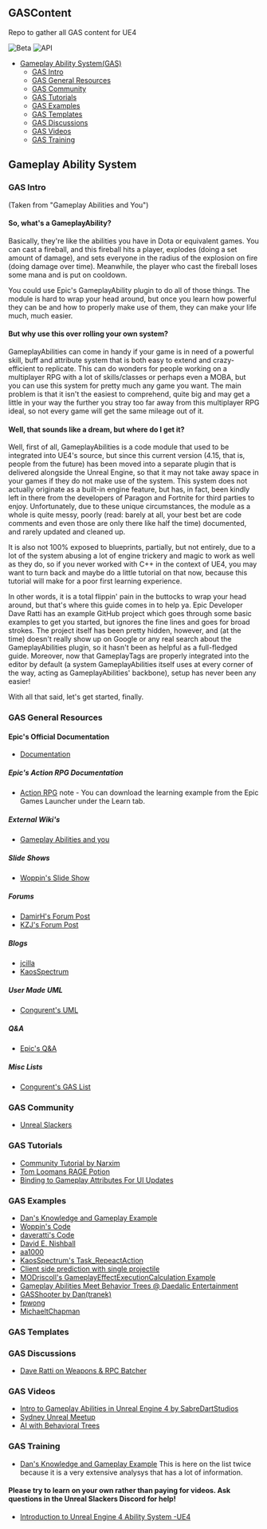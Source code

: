 ## **GASContent**
Repo to gather all GAS content for UE4

![Beta](https://img.shields.io/badge/Gameplay%20Ability%20System-Beta-yellowgreen.svg) ![API](https://img.shields.io/badge/API%20Documentation-Some-yellowgreen.svg)

- [Gameplay Ability System(GAS)](#gameplay-ability-system)
  - [GAS Intro](#gas-intro)
  - [GAS General Resources](#gas-general-resources)
  - [GAS Community](#gas-community)
  - [GAS Tutorials](#gas-tutorials)
  - [GAS Examples](#gas-examples)
  - [GAS Templates](#gas-templates)
  - [GAS Discussions](#gas-discussions)
  - [GAS Videos](#gas-videos)
  - [GAS Training](#gas-training)

## Gameplay Ability System

### GAS Intro
(Taken from "Gameplay Abilities and You")

#### So, what's a GameplayAbility?

Basically, they're like the abilities you have in Dota or equivalent games. You can cast a fireball, and this fireball hits a player, explodes (doing a set amount of damage), and sets everyone in the radius of the explosion on fire (doing damage over time). Meanwhile, the player who cast the fireball loses some mana and is put on cooldown.

You could use Epic's GameplayAbility plugin to do all of those things. The module is hard to wrap your head around, but once you learn how powerful they can be and how to properly make use of them, they can make your life much, much easier.

#### But why use this over rolling your own system?

GameplayAbilities can come in handy if your game is in need of a powerful skill, buff and attribute system that is both easy to extend and crazy-efficient to replicate. This can do wonders for people working on a multiplayer RPG with a lot of skills/classes or perhaps even a MOBA, but you can use this system for pretty much any game you want. The main problem is that it isn't the easiest to comprehend, quite big and may get a little in your way the further you stray too far away from this multiplayer RPG ideal, so not every game will get the same mileage out of it.

#### Well, that sounds like a dream, but where do I get it?

Well, first of all, GameplayAbilities is a code module that used to be integrated into UE4's source, but since this current version (4.15, that is, people from the future) has been moved into a separate plugin that is delivered alongside the Unreal Engine, so that it may not take away space in your games if they do not make use of the system. This system does not actually originate as a built-in engine feature, but has, in fact, been kindly left in there from the developers of Paragon and Fortnite for third parties to enjoy. Unfortunately, due to these unique circumstances, the module as a whole is quite messy, poorly (read: barely at all, your best bet are code comments and even those are only there like half the time) documented, and rarely updated and cleaned up.

It is also not 100% exposed to blueprints, partially, but not entirely, due to a lot of the system abusing a lot of engine trickery and magic to work as well as they do, so if you never worked with C++ in the context of UE4, you may want to turn back and maybe do a little tutorial on that now, because this tutorial will make for a poor first learning experience.

In other words, it is a total flippin' pain in the buttocks to wrap your head around, but that's where this guide comes in to help ya. Epic Developer Dave Ratti has an example GitHub project which goes through some basic examples to get you started, but ignores the fine lines and goes for broad strokes. The project itself has been pretty hidden, however, and (at the time) doesn't really show up on Google or any real search about the GameplayAbilities plugin, so it hasn't been as helpful as a full-fledged guide. Moreover, now that GameplayTags are properly integrated into the editor by default (a system GameplayAbilities itself uses at every corner of the way, acting as GameplayAbilities' backbone), setup has never been any easier!

With all that said, let's get started, finally.

### GAS General Resources
#### Epic's Official Documentation
* [Documentation](https://docs.unrealengine.com/en-us/Gameplay/GameplayAbilitySystem)
##### Epic's Action RPG Documentation
* [Action RPG](https://docs.unrealengine.com/en-us/Resources/SampleGames/ARPG)
note - You can download the learning example from the Epic Games Launcher under the Learn tab.



##### External Wiki's
* [Gameplay Abilities and you](https://wiki.unrealengine.com/GameplayAbilities_and_You)
##### Slide Shows
* [Woppin's Slide Show](https://docs.google.com/presentation/d/1GeuDO2as1b12ei5OHh6jyfxczVYymXJQDBWoRLDMpOI/edit#slide=id.g38b84aa984_0_32Videos)
##### Forums
* [DamirH's Forum Post](https://forums.unrealengine.com/showthread.php?143688-Comprehensive-GameplayAbilities-Analysis-Series&p=702209)
* [KZJ's Forum Post](https://forums.unrealengine.com/community/community-content-tools-and-tutorials/110113-gameplayabilities-and-you)
##### Blogs
* [jcilla](http://jcilla.github.io/ue4/2017/05/18/intro-to-gameplay-abilities.html)
* [KaosSpectrum](https://www.thegames.dev/2019/07/25/gameplay-ability-system-creating-your-own-gameplayabilityactorinfo/)
##### User Made UML
* [Congurent's UML](https://github.com/FuzzySockets/GAS-Resources/blob/master/images/GAS-UML-WIP.jpg)
##### Q&A
* [Epic's Q&A](https://epicgames.app.box.com/s/m1egifkxv3he3u3xezb9hzbgroxyhx89)
##### Misc Lists
* [Congurent's GAS List](https://github.com/FuzzySockets/GAS-Resources)
### GAS Community
* [Unreal Slackers](http://unrealslackers.org/)
### GAS Tutorials
* [Community Tutorial by Narxim](https://github.com/Narxim/Narxim-GAS-Tutorial)
* [Tom Loomans RAGE Potion](https://www.youtube.com/watch?v=Tu5AJKNe1Ok)
* [Binding to Gameplay Attributes For UI Updates](Tutorial_Attribute_Delegates.md)

### GAS Examples
* [Dan's Knowledge and Gameplay Example](https://github.com/tranek/GASDocumentation)
* [Woppin's Code](https://github.com/michaeltchapman/MCGameplayAbilities)
* [daveratti's Code](https://github.com/daveratti/GameplayAbilitiesSample)
* [David E. Nishball](https://github.com/DavidENishball/Unreal_GameplayAbilities_FirstPerson)
* [aa1000](https://github.com/aa1000/GASTanksVsZombies)
* [KaosSpectrum's Task_RepeactAction](https://gist.github.com/KaosSpectrum/c602c6d57c315b7fa787420cfa89abfb)
* [Client side prediction with single projectile](https://github.com/roidanton/ue_gas_prediction)
* [MODriscoll's GameplayEffectExecutionCalculation Example](https://gitlab.com/MODriscoll/project-eden/blob/master/Source/EdensGarden/Private/SpecOp/Calculations/BreathDamageCalculation.cpp)
* [Gameplay Abilities Meet Behavior Trees @ Daedalic Entertainment](https://github.com/DaedalicEntertainment/ue4-orders-abilities)
* [GASShooter by Dan(tranek)](https://github.com/tranek/GASShooter)
* [fpwong](https://github.com/fpwong/FPGameplayAbilities)
* [MichaeltChapman](https://gist.github.com/michaeltchapman/e305f6468f302f52a85ca767935afb08)

### GAS Templates

### GAS Discussions
* [Dave Ratti on Weapons & RPC Batcher](https://forums.unrealengine.com/development-discussion/c-gameplay-programming/1660211-gameplay-abilities-and-weapon-firing)

### GAS Videos
* [Intro to Gameplay Abilities in Unreal Engine 4 by SabreDartStudios](https://www.youtube.com/watch?v=Ev2P6BTUxN0)
* [Sydney Unreal Meetup](https://www.youtube.com/watch?v=OyiweL2nPac)
* [AI with Behavioral Trees](https://www.unrealengine.com/en-US/events/unreal-fest-europe-2019/hero-ai---gameplay-abilities-meet-behavior-trees)

### GAS Training
* [Dan's Knowledge and Gameplay Example](https://github.com/tranek/GASDocumentation)
This is here on the list twice because it is a very extensive analysys that has a lot of information.
#### Please try to learn on your own rather than paying for videos. Ask questions in the Unreal Slackers Discord for help!
* [Introduction to Unreal Engine 4 Ability System -UE4](https://www.udemy.com/introduction-to-unreal-engine-4-ability-system/)
